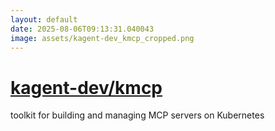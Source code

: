 ```yaml
---
layout: default
date: 2025-08-06T09:13:31.040043
image: assets/kagent-dev_kmcp_cropped.png
---
```


# [kagent-dev/kmcp](https://github.com/kagent-dev/kmcp)

toolkit for building and managing MCP servers on Kubernetes
